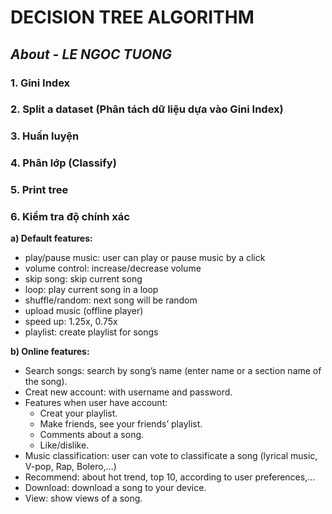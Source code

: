 # **DECISION TREE ALGORITHM**

## *About - LE NGOC TUONG*

### 1. Gini Index
### 2. Split a dataset (Phân tách dữ liệu dựa vào Gini Index)
### 3. Huấn luyện
### 4. Phân lớp (Classify)
### 5.  Print tree
### 6. Kiểm tra độ chính xác
**a) Default features:**
- play/pause music: user can play or pause music by a click
- volume control: increase/decrease volume
- skip song: skip current song
- loop: play current song in a loop
- shuffle/random: next song will be random
- upload music (offline player)
- speed up: 1.25x, 0.75x
- playlist: create playlist for songs

**b) Online features:**
- Search songs: search by song’s name (enter name or a section name of the song).
- Creat new account: with username and password.
- Features when user have account:
    - Creat your playlist.
    - Make friends, see your friends’ playlist.
    - Comments about a song.
    - Like/dislike.
- Music classification: user can vote to classificate a song (lyrical music, V-pop, Rap, Bolero,...)
- Recommend: about hot trend, top 10, according to user preferences,...
- Download: download a song to your device.
- View: show views of a song.